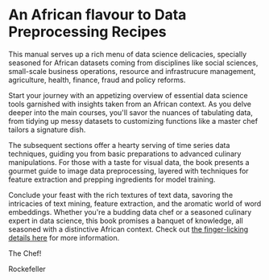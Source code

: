 # An African flavour to Data Preprocessing Recipes

This manual serves up a rich menu of data science delicacies, specially seasoned for African datasets coming from disciplines like social sciences, small-scale business operations, resource and infrastrucure management, agriculture, health, finance, fraud and policy reforms.

Start your journey with an appetizing overview of essential data science tools garnished with insights taken from an African context. As you delve deeper into the main courses, you'll savor the nuances of tabulating data, from tidying up messy datasets to customizing functions like a master chef tailors a signature dish. 

The subsequent sections offer a hearty serving of time series data techniques, guiding you from basic preparations to advanced culinary manipulations. For those with a taste for visual data, the book presents a gourmet guide to image data preprocessing, layered with techniques for feature extraction and prepping ingredients for model training. 

Conclude your feast with the rich textures of text data, savoring the intricacies of text mining, feature extraction, and the aromatic world of word embeddings. Whether you're a budding data chef or a seasoned culinary expert in data science, this book promises a banquet of knowledge, all seasoned with a distinctive African context. Check out [the finger-licking details here](https://github.com/rock-feller/rock.dataprep.io) for more information.

The Chef!

Rockefeller

```{tableofcontents}
```
